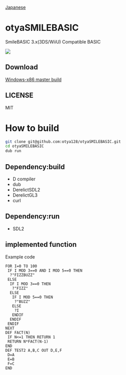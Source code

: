 [Japanese](README-ja.md)
# otyaSMILEBASIC
SmileBASIC 3.x(3DS/WiiU) Compatible BASIC

<img src="https://raw.githubusercontent.com/otya128/otyaSMILEBASIC/master/screenshots/GAME4SHOOTER.png">

## Download
[Windows-x86 master build](https://ci.appveyor.com/api/projects/otya128/otyasmilebasic/artifacts/otyasmilebasic.zip)

## LICENSE
MIT

# How to build
```sh
git clone git@github.com:otya128/otyaSMILEBASIC.git
cd otyaSMILEBASIC
dub run
```

## Dependency:build
+ D compiler
+ dub
+ DerelictSDL2
+ DerelictGL3
+ curl

## Dependency:run
+ SDL2

## implemented function
Example code
```
FOR I=0 TO 100
 IF I MOD 3==0 AND I MOD 5==0 THEN
  ?"FIZZBUZZ"
 ELSE
  IF I MOD 3==0 THEN
   ?"FIZZ"
  ELSE
   IF I MOD 5==0 THEN
    ?"BUZZ"
   ELSE
    ?I
   ENDIF
  ENDIF
 ENDIF
NEXT
DEF FACT(N)
 IF N<=1 THEN RETURN 1
 RETURN N*FACT(N-1)
END
DEF TEST2 A,B,C OUT D,E,F
 D=A
 E=B
 F=C
END
```
